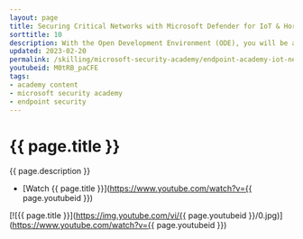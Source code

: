 ```yaml
---
layout: page
title: Securing Critical Networks with Microsoft Defender for IoT & Horizon DPI
sorttitle: 10
description: With the Open Development Environment (ODE), you will be able to quickly support 100% of protocols used in OT, IoT and ICS environments (including custom or proprietary protocols that are not to be shared with the outside world). Deep packet inspection in the Defender for IoT platform can be easily extended by developing plug-ins that use the Horizon ODE for deep packet inspection. A patent has been granted to Microsoft for innovative, ICS-aware threat analytics and machine learning algorithms relating to OT/IoT/ICS security.
updated: 2023-02-20
permalink: /skilling/microsoft-security-academy/endpoint-academy-iot-networks
youtubeid: M0tRB_paCFE
tags: 
- academy content
- microsoft security academy
- endpoint security
---
```


# {{ page.title }}

{{ page.description }}

* [Watch {{ page.title }}](https://www.youtube.com/watch?v={{ page.youtubeid }})

[![{{ page.title }}](https://img.youtube.com/vi/{{ page.youtubeid }}/0.jpg)](https://www.youtube.com/watch?v={{ page.youtubeid }})
